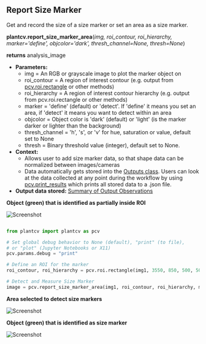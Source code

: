 ## Report Size Marker

Get and record the size of a size marker or set an area as a size marker.

**plantcv.report_size_marker_area**(*img, roi_contour, roi_hierarchy, marker='define', objcolor='dark', thresh_channel=None,
                            thresh=None*)

**returns** analysis_image

- **Parameters:**
    - img             = An RGB or grayscale image to plot the marker object on
    - roi_contour     = A region of interest contour (e.g. output from [pcv.roi.rectangle](roi_rectangle.md) or other methods)
    - roi_hierarchy   = A region of interest contour hierarchy (e.g. output from pcv.roi.rectangle or other methods)
    - marker          = 'define' (default) or 'detect'. If 'define' it means you set an area, if 'detect' it means you want to
                         detect within an area
    - objcolor        = Object color is 'dark' (default) or 'light' (is the marker darker or lighter than the background)
    - thresh_channel  = 'h', 's', or 'v' for hue, saturation or value, default set to None
    - thresh          = Binary threshold value (integer), default set to None.
- **Context:**
    - Allows user to add size marker data, so that shape data can be normalized between images/cameras
    - Data automatically gets stored into the [Outputs class](outputs.md). Users can look at the data collected at any point during 
    the workflow by using [pcv.print_results](print_results.md) which prints all stored data to a .json file.
- **Output data stored:** [Summary of Output Observations](output_measurements.md#summary-of-output-observations)

**Object (green) that is identified as partially inside ROI**

![Screenshot](img/documentation_images/report_size_marker/seed-image.jpg)


```python

from plantcv import plantcv as pcv

# Set global debug behavior to None (default), "print" (to file), 
# or "plot" (Jupyter Notebooks or X11)
pcv.params.debug = "print"

# Define an ROI for the marker
roi_contour, roi_hierarchy = pcv.roi.rectangle(img1, 3550, 850, 500, 500)

# Detect and Measure Size Marker
image = pcv.report_size_marker_area(img1, roi_contour, roi_hierarchy, marker='detect', objcolor='light', thresh_channel='s', thresh=120)

```

**Area selected to detect size markers**

![Screenshot](img/documentation_images/report_size_marker/15_marker_roi.jpg)

**Object (green) that is identified as size marker**

![Screenshot](img/documentation_images/report_size_marker/21_marker_shape.jpg)
